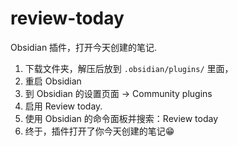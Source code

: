 # review-today
Obsidian 插件，打开今天创建的笔记.

1. 下载文件夹，解压后放到 `.obsidian/plugins/` 里面，
2. 重启 Obsidian 
3. 到 Obsidian 的设置页面 -> Community plugins
4. 启用 Review today.
5. 使用 Obsidian 的命令面板并搜索：Review today
6. 终于，插件打开了你今天创建的笔记😁
